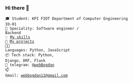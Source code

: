 ### Hi there 👋

<code>🎓 Student: KPI FIOT Department of Computer Engineering IO-01</code></br>
<code>👷 Speciality: Software engineer / Backend</code><br>
<code>💡 [My skills](SKILLS.md)</code><br>
<code>🧻 [My projects](PROJECTS.md)</code><br>
<code>🧑‍💻 Languages: Python, JavaScript</code><br>
<code>📦 Tech stack: Python, Django, DRF, Flask</code><br>
<code>💬 telegram: [@webBogdan](https://telegram.me/webBogdan)</code><br>
<code>📫 Gmail: [webbogdan11@gmail.com](mailto:webbogdan11@gmail.com)</code><br>
